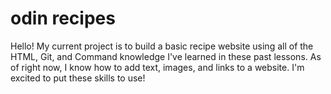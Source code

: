 # odin recipes 
Hello! My current project is to build a basic recipe website using all of the HTML, Git, and Command knowledge I've learned in these past lessons. As of right now, I know how to add text, images, and links to a website. I'm excited to put these skills to use!
